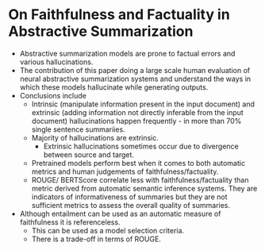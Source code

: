 # On Faithfulness and Factuality in Abstractive Summarization 
- Abstractive summarization models are prone to factual errors and various hallucinations.
- The contribution of this paper doing a large scale human evaluation of neural abstractive summarization systems and understand the ways in which these models hallucinate while generating outputs. 
- Conclusions include 
    - Intrinsic (manipulate information present in the input document) and extrinsic (adding information not directly inferable from the input document) hallucinations happen frequently - in more than 70% single sentence summariies.
    - Majority of hallucinations are extrinsic.
        - Extrinsic hallucinations sometimes occur due to divergence between source and target.
    - Pretrained models perform best when it comes to both automatic metrics and human judgements of faithfulness/factuality.
    - ROUGE/ BERTScore correlate less with faithfulness/factuality than metric derived from automatic semantic inference systems. They are indicators of informativeness of summaries but they are not sufficient metrics to assess the overall quality of summaries.
- Although entailment can be used as an automatic measure of faithfulness it is referenceless.
    - This can be used as a model selection criteria.
    - There is a trade-off in terms of ROUGE.